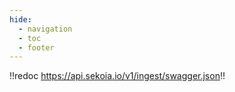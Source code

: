 ```yaml
---
hide:
  - navigation
  - toc
  - footer
---
```


!!redoc https://api.sekoia.io/v1/ingest/swagger.json!!
